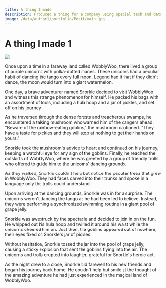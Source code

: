 ```yaml
---
title: A thing I made
description: Produced a thing for a company using special tech and data
image: /data/author1/portfolio/Post1/main.jpg
---
```


# A thing I made 1

![](/data/author1/portfolio/Post1/main.jpg)

Once upon a time in a faraway land called WobblyWoo, there lived a group of purple unicorns with polka-dotted manes. These unicorns had a peculiar habit of dancing the tango every full moon. Legend had it that if they didn't dance, the moon would turn into a giant watermelon.

One day, a brave adventurer named Snorkle decided to visit WobblyWoo and witness this strange phenomenon for himself. He packed his bags with an assortment of tools, including a hula hoop and a jar of pickles, and set off on his journey.

As he traversed through the dense forests and treacherous swamps, he encountered a talking mushroom who warned him of the dangers ahead. "Beware of the rainbow-eating goblins," the mushroom cautioned. "They have a taste for pickles and they will stop at nothing to get their hands on yours."

Snorkle took the mushroom's advice to heart and continued on his journey, keeping a watchful eye for any sign of the goblins. Finally, he reached the outskirts of WobblyWoo, where he was greeted by a group of friendly trolls who offered to guide him to the unicorns' dancing grounds.

As they walked, Snorkle couldn't help but notice the peculiar trees that grew in WobblyWoo. They had faces carved into their trunks and spoke in a language only the trolls could understand.

Upon arriving at the dancing grounds, Snorkle was in for a surprise. The unicorns weren't dancing the tango as he had been led to believe. Instead, they were performing a synchronized swimming routine in a giant pool of grape jelly.

Snorkle was awestruck by the spectacle and decided to join in on the fun. He whipped out his hula hoop and twirled it around his waist while the unicorns cheered him on. Just then, the goblins appeared out of nowhere, their eyes fixed on Snorkle's jar of pickles.

Without hesitation, Snorkle tossed the jar into the pool of grape jelly, causing a sticky explosion that sent the goblins flying into the air. The unicorns and trolls erupted into laughter, grateful for Snorkle's heroic act.

As the night drew to a close, Snorkle bid farewell to his new friends and began his journey back home. He couldn't help but smile at the thought of the amazing adventure he had just experienced in the magical land of WobblyWoo.

